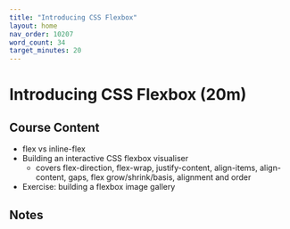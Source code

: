 ```yaml
---
title: "Introducing CSS Flexbox"
layout: home
nav_order: 10207
word_count: 34
target_minutes: 20
---
```

# Introducing CSS Flexbox (20m)

## Course Content

- flex vs inline-flex
- Building an interactive CSS flexbox visualiser
  - covers flex-direction, flex-wrap, justify-content, align-items, align-content, gaps, flex grow/shrink/basis, alignment and order
- Exercise: building a flexbox image gallery

## Notes













